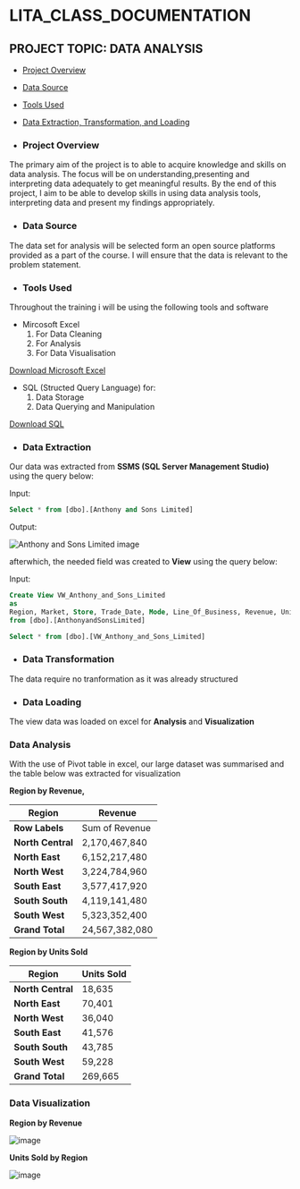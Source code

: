 # LITA_CLASS_DOCUMENTATION
## PROJECT TOPIC: DATA ANALYSIS
   - [Project Overview](#Project-Overview)
   
   - [Data Source](#Data-Source)

   - [Tools Used](#Tools-Used)
 
   - [Data Extraction, Transformation, and Loading](#Data-Extraction-Transformation-and-Loading)
 
- ### Project Overview
The primary aim of the project is to able to acquire knowledge and skills on data analysis. The focus will be on understanding,presenting and interpreting data adequately to get meaningful results. By the end of this project, I aim to be able to develop skills in using data analysis tools, interpreting data and present my findings appropriately.
 
- ### Data Source
The data set for analysis will be selected form an open source platforms provided as a part of the course. I will ensure that the data is relevant to the problem statement.

- ### Tools Used
Throughout the training i will be using the following tools and software

- Mircosoft Excel
  1. For Data Cleaning
  2. For Analysis
  3. For Data Visualisation
   
[Download Microsoft Excel](https://microsoft-excel-2016.en.download.it/#google_vignette)
    
- SQL (Structed Query Language) for:
   1. Data Storage
   2. Data Querying and Manipulation
    
[Download SQL](https://www.microsoft.com/en-us/sql-server/sql-server-downloads)

- ### Data Extraction

Our data was extracted from **SSMS (SQL Server Management Studio)** using the query below:

Input:
```SQL 
Select * from [dbo].[Anthony and Sons Limited]
```

Output:

![Anthony and Sons Limited image](https://github.com/user-attachments/assets/b1298dfa-464a-42f2-9643-0f3dc57995fb)

afterwhich, the needed field was created to **View** using the query below:

Input:
```SQL 
Create View VW_Anthony_and_Sons_Limited
as
Region, Market, Store, Trade_Date, Mode, Line_Of_Business, Revenue, Units_Sold, Transaction_Category
from [dbo].[AnthonyandSonsLimited]
```

```SQL
Select * from [dbo].[VW_Anthony_and_Sons_Limited]
```

- ### Data Transformation

The data require no tranformation as it was already structured

- ### Data Loading

The view data was loaded on excel for **Analysis** and **Visualization**

### Data Analysis

With the use of Pivot table in excel, our large dataset was summarised and the table below was extracted for visualization

**Region by Revenue,**	

   |**Region**|**Revenue**|
|--------------|-----------------|
|**Row Labels**|Sum of Revenue| 
|**North Central**|2,170,467,840|
|**North East**|6,152,217,480|
|**North West**|3,224,784,960|
|**South East**|3,577,417,920|
|**South South**|4,119,141,480|
|**South West**|5,323,352,400|
|**Grand Total**|24,567,382,080|

**Region by Units Sold**

   |**Region**|**Units Sold**|
|--------------|--------------| 
|**North Central**|18,635|
|**North East**|70,401|
|**North West**|36,040|
|**South East**|41,576|
|**South South**|43,785|
|**South West**|59,228|
|**Grand Total**|269,665|

### Data Visualization

**Region by Revenue**

![image](https://github.com/user-attachments/assets/6d2ebf86-e425-4e2c-a69a-5ceb34a573be)

**Units Sold by Region**

![image](https://github.com/user-attachments/assets/d783c9bf-5fe9-4f17-a369-1e66d0eb5d0c)
